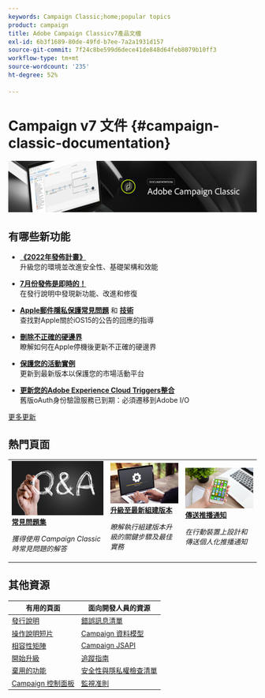 ```yaml
---
keywords: Campaign Classic;home;popular topics
product: campaign
title: Adobe Campaign Classicv7產品文檔
exl-id: 6b3f1689-80de-49fd-b7ee-7a2a1931d157
source-git-commit: 7f24c8be599d6dece41de848d64feb8079b10ff3
workflow-type: tm+mt
source-wordcount: '235'
ht-degree: 52%

---
```


# Campaign v7 文件 {#campaign-classic-documentation}

![](platform/using/assets/do-not-localize/banner_acc_doc.jpg)

## 有哪些新功能

* **[《2022年發佈計畫》](technotes/using/dc-migration.md)**<br/> 升級您的環境並改進安全性、基礎架構和效能

* **[7月份發佈是即時的！](rn/using/latest-release.md)**<br/> 在發行說明中發現新功能、改進和修復

* **[Apple郵件隱私保護常見問題](https://experienceleague.adobe.com/docs/deliverability-learn/deliverability-best-practice-guide/additional-resources/technotes/apple-mail-privacy-faq.html?lang=zh-Hant)** 和 **[技術](technotes/using/apple-mail-app-privacy-protection.md)**<br/> 查找對Apple關於iOS15的公告的回應的指導

* **[刪除不正確的硬邊界](delivery/using/update-bounce-qualification.md)**<br/> 瞭解如何在Apple停機後更新不正確的硬邊界

* **[保護您的活動實例](technotes/using/acc-config-updates.md)**<br/> 更新到最新版本以保護您的市場活動平台

* **[更新您的Adobe Experience Cloud Triggers整合](integrations/using/configuring-adobe-io.md)**<br/> 舊版oAuth身份驗證服務已到期：必須遷移到Adobe I/O

[更多更新](rn/using/documentation-updates.md)

## 熱門頁面

<table style="table-layout:fixed">
<tr>
  <td>
    <a href="platform/using/common-questions.md">
      <img alt="常見問答集" src="platform/using/assets/FAQ.png"/>
    </a>
    <div>
      <a href="platform/using/common-questions.md">
    <strong>常見問題集</strong>
    </a>
    </div>
    <p>
    <em>獲得使用 Campaign Classic 時常見問題的解答</em>
    <p>
  </td>
   <td>
    <a href="production/using/build-upgrade.md">
      <img alt="建置升級" src="platform/using/assets/upgrade.png" />
    </a>
    <div>
      <a href="production/using/build-upgrade.md">
    <strong>升級至最新組建版本</strong>
    </a>
    </div>
    <p>
    <em>瞭解執行組建版本升級的關鍵步驟及最佳實務</em>
    <p>
  </td>
  <td>
    <a href="delivery/using/create-notifications-ios.md">
       <img alt="推播通知" src="platform/using/assets/push.png" />
    </a>
    <div>
       <a href="delivery/using/create-notifications-ios.md">
    <strong>傳送推播通知</strong>
    </a>
    </div>
    <p>
    <em>在行動裝置上設計和傳送個人化推播通知</em>
    <p>
  </td>
</tr>
</table>

## 其他資源

| 有用的頁面 | 面向開發人員的資源 |
|---|---|
| [發行說明](rn/using/latest-release.md) | [錯誤訊息清單](https://experienceleague.adobe.com/developer/campaign-errors/error_codes.html?lang=zh-Hant) |
| [操作說明短片](https://experienceleague.adobe.com/docs/campaign-classic-learn/tutorials/overview.html?lang=zh-Hant) | [Campaign 資料模型](configuration/using/about-data-model.md) |
| [相容性矩陣](rn/using/compatibility-matrix.md) | [Campaign JSAPI](https://experienceleague.adobe.com/developer/campaign-api/api/p-1.html) |
| [開始升級](rn/using/rn-overview.md) | [追蹤指南](delivery/using/about-message-tracking.md) |
| [棄用的功能](rn/using/deprecated-features.md) | [安全性與隱私權檢查清單](https://experienceleague.adobe.com/docs/campaign-classic/using/installing-campaign-classic/security-privacy/get-started-security-privacy.html) |
| [Campaign 控制面板](https://experienceleague.adobe.com/docs/control-panel/using/control-panel-home.html?lang=zh-Hant) | [監視准則](production/using/monitoring-guidelines.md) |
